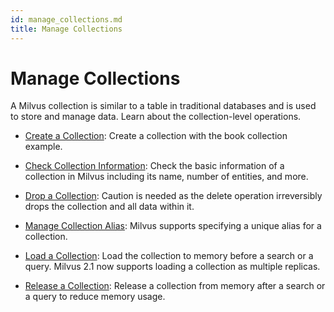 ```yaml
---
id: manage_collections.md
title: Manage Collections
---
```


# Manage Collections

A Milvus collection is similar to a table in traditional databases and is used to store and manage data. Learn about the collection-level operations.

- [Create a Collection](create_collection.md): Create a collection with the book collection example.

- [Check Collection Information](check_collection.md): Check the basic information of a collection in Milvus including its name, number of entities, and more.

- [Drop a Collection](drop_collection.md): Caution is needed as the delete operation irreversibly drops the collection and all data within it.

- [Manage Collection Alias](collection_alias.md): Milvus supports specifying a unique alias for a collection.

- [Load a Collection](load_collection.md): Load the collection to memory before a search or a query. Milvus 2.1 now supports loading a collection as multiple replicas.

- [Release a Collection](release_collection.md): Release a collection from memory after a search or a query to reduce memory usage.
